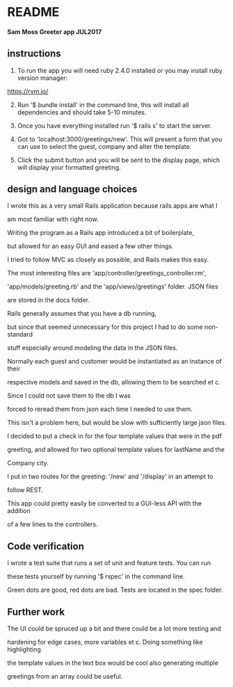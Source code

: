 # README

#### Sam Moss Greeter app JUL2017

## instructions

1. To run the app you will need ruby 2.4.0 installed or you may install ruby version manager:

https://rvm.io/

2. Run '$ bundle install' in the command line, this will install all dependencies and should take 5-10 minutes.

3. Once you have everything installed run '$ rails s' to start the server.

4. Got to 'localhost:3000/greetings/new'. This will present a form that you can use to select the guest, company and alter the template.

5. Click the submit button and you will be sent to the display page, which will display your formatted greeting.

## design and language choices

  I wrote this as a very small Rails application because rails apps are what I

am most familiar with right now.

  Writing the program as a Rails app introduced a bit of boilerplate,

but allowed for an easy GUI and eased a few other things.

I tried to follow MVC as closely as possible, and Rails makes this easy.

The most interesting files are 'app/controller/greetings_controller.rm',

'app/models/greeting.rb' and the 'app/views/greetings' folder. JSON files

are stored in the docs folder.

  Rails generally assumes that you have a db running,

but since that seemed unnecessary for this project I had to do some non-standard

stuff especially around modeling the data in the JSON files.

Normally each guest and customer would be instantiated as an instance of their

respective models and saved in the db, allowing them to be searched et c.

Since I could not save them to the db I was

forced to reread them from json each time I needed to use them.

This isn't a problem here, but would be slow with sufficiently large json files.

  I decided to put a check in for the four template values that were in the pdf

greeting, and allowed for two optional template values for lastName and the

Company city.

  I put in two routes for the greeting: '/new' and '/display' in an attempt to

follow REST.

This app could pretty easily be converted to a GUI-less API with the addition

of a few lines to the controllers.

## Code verification

  I wrote a test suite that runs a set of unit and feature tests. You can run

these tests yourself by running '$ rspec' in the command line.

Green dots are good, red dots are bad. Tests are located in the spec folder.

## Further work

  The UI could be spruced up a bit and there could be a lot more testing and

hardening for edge cases, more variables et c. Doing something like highlighting

the template values in the text box would be cool also generating multiple

greetings from an array could be useful.
